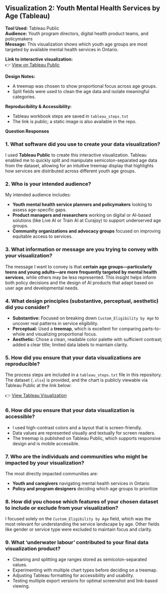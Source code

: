 ## Visualization 2: Youth Mental Health Services by Age (Tableau)

**Tool Used:** Tableau Public  
**Audience:** Youth program directors, digital health product teams, and policymakers  
**Message:** This visualization shows which youth age groups are most targeted by available mental health services in Ontario.

**Link to interactive visualization:**  
👉 [View on Tableau Public](https://public.tableau.com/app/profile/sharon.jacob5156/viz/YouthMentalHealthServicesbyAge/YouthMentalHealthServicesbyAgeOntario?publish=yes)

**Design Notes:**  
- A treemap was chosen to show proportional focus across age groups.
- Split fields were used to clean the age data and isolate meaningful categories.

**Reproducibility & Accessibility:**  
- Tableau workbook steps are saved in `tableau_steps.txt`
- The link is public; a static image is also available in the repo.

**Question Responses**
### 1. What software did you use to create your data visualization?
I used **Tableau Public** to create this interactive visualization. Tableau enabled me to quickly split and manipulate semicolon-separated age data from the dataset, allowing for an intuitive treemap display that highlights how services are distributed across different youth age groups.

### 2. Who is your intended audience?
My intended audience includes:
- **Youth mental health service planners and policymakers** looking to assess age-specific gaps.
- **Product managers and researchers** working on digital or AI-based solutions (like Live AI or Train AI at Curajoy) to support underserved age groups.
- **Community organizations and advocacy groups** focused on improving equitable access to services.

### 3. What information or message are you trying to convey with your visualization?
The message I want to convey is that **certain age groups—particularly teens and young adults—are more frequently targeted by mental health services**, while others may be less represented. This insight helps inform both policy decisions and the design of AI products that adapt based on user age and developmental needs.

### 4. What design principles (substantive, perceptual, aesthetic) did you consider?
- **Substantive:** Focused on breaking down `Custom_Eligibility by Age` to uncover real patterns in service eligibility.
- **Perceptual:** Used a **treemap**, which is excellent for comparing parts-to-whole and visualizing proportional focus.
- **Aesthetic:** Chose a clean, readable color palette with sufficient contrast; added a clear title; limited data labels to maintain clarity.


### 5. How did you ensure that your data visualizations are reproducible?
The process steps are included in a `tableau_steps.txt` file in this repository. The dataset (`.xlsx`) is provided, and the chart is publicly viewable via Tableau Public at the link below:

👉 [View Tableau Visualization](https://public.tableau.com/app/profile/sharon.jacob5156/viz/YouthMentalHealthServicesbyAge/YouthMentalHealthServicesbyAgeOntario?publish=yes)

### 6. How did you ensure that your data visualization is accessible?
- I used high-contrast colors and a layout that is screen-friendly.
- Data values are represented visually and textually for screen readers.
- The treemap is published on Tableau Public, which supports responsive design and is mobile accessible.

### 7. Who are the individuals and communities who might be impacted by your visualization?
The most directly impacted communities are:
- **Youth and caregivers** navigating mental health services in Ontario
- **Policy and program designers** deciding which age groups to prioritize

### 8. How did you choose which features of your chosen dataset to include or exclude from your visualization?
I focused solely on the `Custom_Eligibility by Age` field, which was the most relevant for understanding the service landscape by age. Other fields like gender or service type were excluded to maintain focus and clarity.

### 9. What ‘underwater labour’ contributed to your final data visualization product?
- Cleaning and splitting age ranges stored as semicolon-separated values.
- Experimenting with multiple chart types before deciding on a treemap.
- Adjusting Tableau formatting for accessibility and usability.
- Testing multiple export versions for optimal screenshot and link-based viewing.
